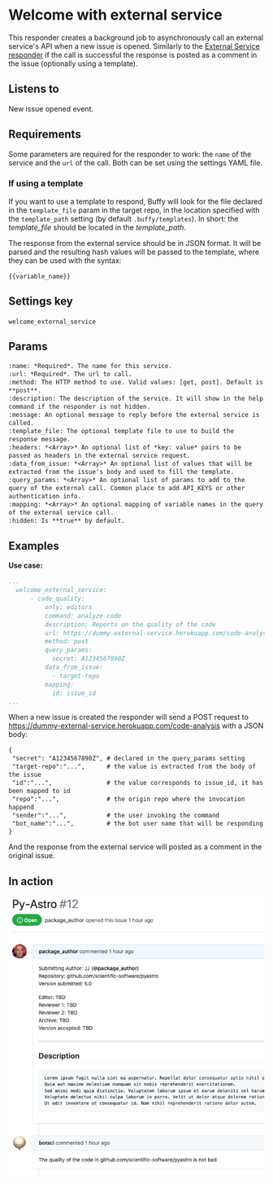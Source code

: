 Welcome with external service
=============================

This responder creates a background job to asynchronously call an external service's API when a new issue is opened. Similarly to the [External Service responder](./external_service) if the call is successful the response is posted as a comment in the issue (optionally using a template).


## Listens to

New issue opened event.


## Requirements

Some parameters are required for the responder to work: the `name` of the service and the `url` of the call. Both can be set using the settings YAML file.

### If using a template

If you want to use a template to respond, Buffy will look for the file declared in the `template_file` param in the target repo, in the location specified with the `template_path` setting (by default `.buffy/templates`). In short: the *template_file* should be located in the *template_path*.

The response from the external service should be in JSON format. It will be parsed and the resulting hash values will be passed to the template, where they can be used with the syntax:
```
{{variable_name}}
```

## Settings key

`welcome_external_service`


## Params
```eval_rst
:name: *Required*. The name for this service.
:url: *Required*. The url to call.
:method: The HTTP method to use. Valid values: [get, post]. Default is **post**.
:description: The description of the service. It will show in the help command if the responder is not hidden.
:message: An optional message to reply before the external service is called.
:template_file: The optional template file to use to build the response message.
:headers: *<Array>* An optional list of *key: value* pairs to be passed as headers in the external service request.
:data_from_issue: *<Array>* An optional list of values that will be extracted from the issue's body and used to fill the template.
:query_params: *<Array>* An optional list of params to add to the query of the external call. Common place to add API_KEYS or other authentication info.
:mapping: *<Array>* An optional mapping of variable names in the query of the external service call.
:hidden: Is **true** by default.
```

## Examples

**Use case:**
```yaml
...
  welcome_external_service:
      - code_quality:
          only: editors
          command: analyze code
          description: Reports on the quality of the code
          url: https://dummy-external-service.herokuapp.com/code-analysis
          method: post
          query_params:
            secret: A1234567890Z
          data_from_issue:
            - target-repo
          mapping:
            id: issue_id
...
```
When a new issue is created the responder will send a POST request to https://dummy-external-service.herokuapp.com/code-analysis with a JSON body:
```
{
 "secret": "A1234567890Z", # declared in the query_params setting
 "target-repo":"...",      # the value is extracted from the body of the issue
 "id":"...",               # the value corresponds to issue_id, it has been mapped to id
 "repo":"...",             # the origin repo where the invocation happend
 "sender":"...",           # the user invoking the command
 "bot_name":"...",         # the bot user name that will be responding
}
```
And the response from the external service will posted as a comment in the original issue.

## In action

![](../images/responders/welcome_external_service.png "Welcome external service responder in action")
